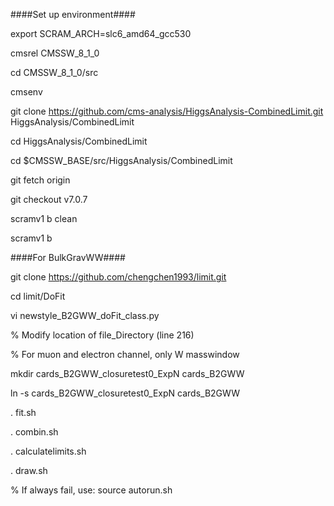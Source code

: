 ####Set up environment####

export SCRAM_ARCH=slc6_amd64_gcc530

cmsrel CMSSW_8_1_0

cd CMSSW_8_1_0/src

cmsenv

git clone https://github.com/cms-analysis/HiggsAnalysis-CombinedLimit.git HiggsAnalysis/CombinedLimit

cd HiggsAnalysis/CombinedLimit

cd $CMSSW_BASE/src/HiggsAnalysis/CombinedLimit

git fetch origin

git checkout v7.0.7

scramv1 b clean

scramv1 b

####For BulkGravWW####

git clone https://github.com/chengchen1993/limit.git 

cd limit/DoFit

vi newstyle_B2GWW_doFit_class.py

% Modify location of file_Directory (line 216)

% For muon and electron channel, only W masswindow

mkdir cards_B2GWW_closuretest0_ExpN cards_B2GWW

ln -s cards_B2GWW_closuretest0_ExpN cards_B2GWW

. fit.sh

. combin.sh

. calculatelimits.sh

. draw.sh

% If always fail, use: source autorun.sh
